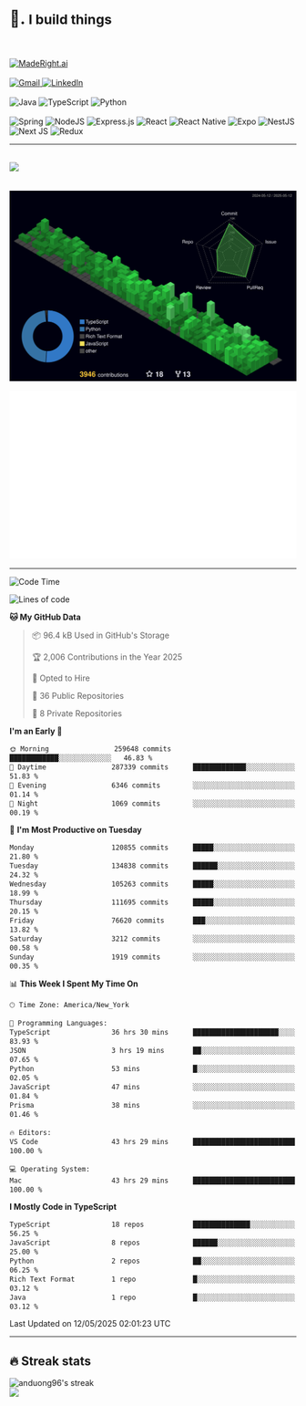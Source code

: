<div align="left">
  <h1>👋. <small>I build things</small></h1>

  <br/>
  <br/>
  <a href="https://maderight.ai">
      <img alt="MadeRight.ai" src="https://avatars.githubusercontent.com/u/153028651?s=400"/>
  </a>
  <br/>
  <br/>

  <a href="mailto:an@maderight.ai">
    <img alt="Gmail" src="https://img.shields.io/badge/Gmail-D14836?style=for-the-badge&logo=gmail&logoColor=white" />
  </a>
  <a href="https://www.linkedin.com/in/ahdng">
    <img alt="LinkedIn" src="https://img.shields.io/badge/linkedin-%230077B5.svg?style=for-the-badge&logo=linkedin&logoColor=white"/>
  </a>
  <br />
  <br/>
  <img alt="Java" src="https://img.shields.io/badge/java-%23ED8B00.svg?style=for-the-badge&logo=java&logoColor=white"/>
  <img alt="TypeScript" src="https://img.shields.io/badge/typescript-%23007ACC.svg?style=for-the-badge&logo=typescript&logoColor=white"/>
  <img alt="Python" src="https://img.shields.io/badge/python-%2314354C.svg?style=for-the-badge&logo=python&logoColor=white"/>

  <br />
  <br />
  <img alt="Spring" src="https://img.shields.io/badge/spring-%236DB33F.svg?style=for-the-badge&logo=spring&logoColor=white"/>
  <img alt="NodeJS" src="https://img.shields.io/badge/node.js-%2343853D.svg?style=for-the-badge&logo=node-dot-js&logoColor=white"/>
  <img alt="Express.js" src="https://img.shields.io/badge/express.js-%23404d59.svg?style=for-the-badge&logo=express&logoColor=%2361DAFB"/>
  <img alt="React" src="https://img.shields.io/badge/react-%2320232a.svg?style=for-the-badge&logo=react&logoColor=%2361DAFB"/>
  <img alt="React Native" src="https://img.shields.io/badge/react_native-%2320232a.svg?style=for-the-badge&logo=react&logoColor=%2361DAFB"/>
  <img alt="Expo" src="https://img.shields.io/badge/expo-%23000000.svg?style=for-the-badge&logo=expo&logoColor=white"/>
  <img alt="NestJS" src="https://img.shields.io/badge/nestjs-%23E0234E.svg?style=for-the-badge&logo=nestjs&logoColor=white" />
  <img alt="Next JS" src="https://img.shields.io/badge/nextjs-%23000000.svg?style=for-the-badge&logo=next.js&logoColor=white"/>
  <img alt="Redux" src="https://img.shields.io/badge/redux-%23593d88.svg?style=for-the-badge&logo=redux&logoColor=white"/>

  <br/>
  <hr />
  <br/>
  <img src="https://github-profile-trophy.vercel.app/?username=anduong96&theme=onedark" />
  <br/>
  <br/>

  ![Stats 3D](https://github.com/anduong96/anduong96/blob/main/profile-3d-contrib/profile-night-green.svg)

  ![Stats Overview](https://raw.githubusercontent.com/anduong96/github-stats-transparent/output/generated/overview.svg)

  <hr />
  
  <!--START_SECTION:waka-->
![Code Time](http://img.shields.io/badge/Code%20Time-6%2C853%20hrs%2048%20mins-blue)

![Lines of code](https://img.shields.io/badge/From%20Hello%20World%20I%27ve%20Written-158.2%20million%20lines%20of%20code-blue)

**🐱 My GitHub Data** 

> 📦 96.4 kB Used in GitHub's Storage 
 > 
> 🏆 2,006 Contributions in the Year 2025
 > 
> 💼 Opted to Hire
 > 
> 📜 36 Public Repositories 
 > 
> 🔑 8 Private Repositories 
 > 
**I'm an Early 🐤** 

```text
🌞 Morning                259648 commits      ████████████░░░░░░░░░░░░░   46.83 % 
🌆 Daytime                287339 commits      █████████████░░░░░░░░░░░░   51.83 % 
🌃 Evening                6346 commits        ░░░░░░░░░░░░░░░░░░░░░░░░░   01.14 % 
🌙 Night                  1069 commits        ░░░░░░░░░░░░░░░░░░░░░░░░░   00.19 % 
```
📅 **I'm Most Productive on Tuesday** 

```text
Monday                   120855 commits      █████░░░░░░░░░░░░░░░░░░░░   21.80 % 
Tuesday                  134838 commits      ██████░░░░░░░░░░░░░░░░░░░   24.32 % 
Wednesday                105263 commits      █████░░░░░░░░░░░░░░░░░░░░   18.99 % 
Thursday                 111695 commits      █████░░░░░░░░░░░░░░░░░░░░   20.15 % 
Friday                   76620 commits       ███░░░░░░░░░░░░░░░░░░░░░░   13.82 % 
Saturday                 3212 commits        ░░░░░░░░░░░░░░░░░░░░░░░░░   00.58 % 
Sunday                   1919 commits        ░░░░░░░░░░░░░░░░░░░░░░░░░   00.35 % 
```


📊 **This Week I Spent My Time On** 

```text
🕑︎ Time Zone: America/New_York

💬 Programming Languages: 
TypeScript               36 hrs 30 mins      █████████████████████░░░░   83.93 % 
JSON                     3 hrs 19 mins       ██░░░░░░░░░░░░░░░░░░░░░░░   07.65 % 
Python                   53 mins             █░░░░░░░░░░░░░░░░░░░░░░░░   02.05 % 
JavaScript               47 mins             ░░░░░░░░░░░░░░░░░░░░░░░░░   01.84 % 
Prisma                   38 mins             ░░░░░░░░░░░░░░░░░░░░░░░░░   01.46 % 

🔥 Editors: 
VS Code                  43 hrs 29 mins      █████████████████████████   100.00 % 

💻 Operating System: 
Mac                      43 hrs 29 mins      █████████████████████████   100.00 % 
```

**I Mostly Code in TypeScript** 

```text
TypeScript               18 repos            ██████████████░░░░░░░░░░░   56.25 % 
JavaScript               8 repos             ██████░░░░░░░░░░░░░░░░░░░   25.00 % 
Python                   2 repos             ██░░░░░░░░░░░░░░░░░░░░░░░   06.25 % 
Rich Text Format         1 repo              █░░░░░░░░░░░░░░░░░░░░░░░░   03.12 % 
Java                     1 repo              █░░░░░░░░░░░░░░░░░░░░░░░░   03.12 % 
```




 Last Updated on 12/05/2025 02:01:23 UTC
<!--END_SECTION:waka-->
  
  <hr />

  <h2>🔥 Streak stats</h2>
  <img alt="anduong96's streak" src="https://github-readme-streak-stats.herokuapp.com/?user=anduong96&theme=monokai-metallian&hide_border=true"/>
</div>
<img src="https://komarev.com/ghpvc/?username=anduong96" />
<br/>
<br/>

